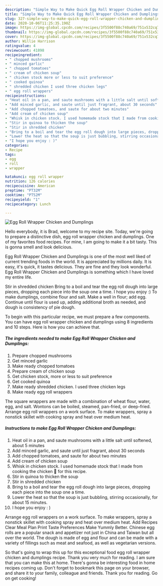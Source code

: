 ```yaml
---
description: "Simple Way to Make Quick Egg Roll Wrapper Chicken and Dumplings"
title: "Simple Way to Make Quick Egg Roll Wrapper Chicken and Dumplings"
slug: 327-simple-way-to-make-quick-egg-roll-wrapper-chicken-and-dumplings
date: 2020-10-06T11:25:35.190Z
image: https://img-global.cpcdn.com/recipes/3f5500f88c740a69/751x532cq70/egg-roll-wrapper-chicken-and-dumplings-recipe-main-photo.jpg
thumbnail: https://img-global.cpcdn.com/recipes/3f5500f88c740a69/751x532cq70/egg-roll-wrapper-chicken-and-dumplings-recipe-main-photo.jpg
cover: https://img-global.cpcdn.com/recipes/3f5500f88c740a69/751x532cq70/egg-roll-wrapper-chicken-and-dumplings-recipe-main-photo.jpg
author: Willie Harrison
ratingvalue: 4
reviewcount: 41898
recipeingredient:
- " chopped mushrooms"
- " minced garlic"
- " chopped tomatoes"
- " cream of chicken soup"
- " chicken stock more or less to suit preference"
- " cooked quinoa"
- " shredded chicken I used three chicken legs"
- " egg roll wrappers"
recipeinstructions:
- "Heat oil in a pan, and saute mushrooms with a little salt until softened, about 5 minutes"
- "Add minced garlic, and saute until just fragrant, about 30 seconds"
- "Add chopped tomatoes, and saute for about two minutes"
- "Add cream of chicken soup"
- "Whisk in chicken stock. I used homemade stock that I made from cooking the chicken 🐔 for this recipe."
- "Stir in quinoa to thicken the soup"
- "Stir in shredded chicken"
- "Bring to a boil and tear the egg roll dough into large pieces, dropping each piece into the soup one a time."
- "Lower the heat so that the soup is just bubbling, stirring occasionally, for about 15 minutes."
- "I hope you enjoy : )"
categories:
- Recipe
tags:
- egg
- roll
- wrapper

katakunci: egg roll wrapper 
nutrition: 126 calories
recipecuisine: American
preptime: "PT32M"
cooktime: "PT52M"
recipeyield: "1"
recipecategory: Lunch

---
```



![Egg Roll Wrapper Chicken and Dumplings](https://img-global.cpcdn.com/recipes/3f5500f88c740a69/751x532cq70/egg-roll-wrapper-chicken-and-dumplings-recipe-main-photo.jpg)

Hello everybody, it is Brad, welcome to my recipe site. Today, we're going to prepare a distinctive dish, egg roll wrapper chicken and dumplings. One of my favorites food recipes. For mine, I am going to make it a bit tasty. This is gonna smell and look delicious.

Egg Roll Wrapper Chicken and Dumplings is one of the most well liked of current trending foods in the world. It is appreciated by millions daily. It is easy, it's quick, it tastes delicious. They are fine and they look wonderful. Egg Roll Wrapper Chicken and Dumplings is something which I have loved my entire life.

Stir in shredded chicken Bring to a boil and tear the egg roll dough into large pieces, dropping each piece into the soup one a time. I hope you enjoy :) To make dumplings, combine flour and salt. Make a well in flour; add egg. Continue until flour is used up, adding additional broth as needed, and dough is consistency of pie dough.


To begin with this particular recipe, we must prepare a few components. You can have egg roll wrapper chicken and dumplings using 8 ingredients and 10 steps. Here is how you can achieve that.

<!--inarticleads1-->

##### The ingredients needed to make Egg Roll Wrapper Chicken and Dumplings:

1. Prepare  chopped mushrooms
1. Get  minced garlic
1. Make ready  chopped tomatoes
1. Prepare  cream of chicken soup
1. Get  chicken stock, more or less to suit preference
1. Get  cooked quinoa
1. Make ready  shredded chicken. I used three chicken legs
1. Make ready  egg roll wrappers


The square wrappers are made with a combination of wheat flour, water, egg, and salt. Wontons can be boiled, steamed, pan-fried, or deep-fried. Arrange egg roll wrappers on a work surface. To make wrappers, spray a nonstick skillet with cooking spray and heat over medium heat. 

<!--inarticleads2-->

##### Instructions to make Egg Roll Wrapper Chicken and Dumplings:

1. Heat oil in a pan, and saute mushrooms with a little salt until softened, about 5 minutes
1. Add minced garlic, and saute until just fragrant, about 30 seconds
1. Add chopped tomatoes, and saute for about two minutes
1. Add cream of chicken soup
1. Whisk in chicken stock. I used homemade stock that I made from cooking the chicken 🐔 for this recipe.
1. Stir in quinoa to thicken the soup
1. Stir in shredded chicken
1. Bring to a boil and tear the egg roll dough into large pieces, dropping each piece into the soup one a time.
1. Lower the heat so that the soup is just bubbling, stirring occasionally, for about 15 minutes.
1. I hope you enjoy : )


Arrange egg roll wrappers on a work surface. To make wrappers, spray a nonstick skillet with cooking spray and heat over medium heat. Add Recipes Clear Meal Plan Print Taste Preferences Make Yummly Better. Chinese egg rolls are a popular snack and appetizer not just in China and Taiwan but all over the world. The dough is made of egg and flour and can be made with a variety of fillings such as meat and seafood, as well as vegetarian versions. 

So that's going to wrap this up for this exceptional food egg roll wrapper chicken and dumplings recipe. Thank you very much for reading. I am sure that you can make this at home. There's gonna be interesting food in home recipes coming up. Don't forget to bookmark this page on your browser, and share it to your family, colleague and friends. Thank you for reading. Go on get cooking!
